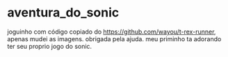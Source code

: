 # aventura_do_sonic

joguinho com código copiado do https://github.com/wayou/t-rex-runner, apenas mudei as imagens. obrigada pela ajuda. meu priminho ta adorando ter seu proprio jogo do sonic.

